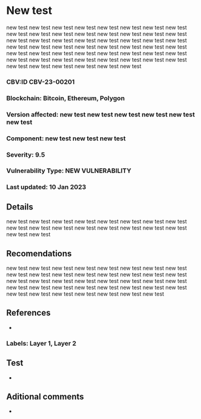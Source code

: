 # New test
  
new test new test new test  new test new test new test  new test new test new test  new test new test new test  new test new test new test  new test new test new test  new test new test new test  new test new test new test  new test new test new test  new test new test new test  new test new test new test  new test new test new test  new test new test new test  new test new test new test  new test new test new test  new test new test new test  new test new test new test  new test new test new test
  
### CBV:ID CBV-23-00201
### Blockchain: Bitcoin, Ethereum, Polygon
### Version affected: new test new test new test  new test new test new test
### Component: new test new test new test
### Severity: 9.5
### Vulnerability Type: NEW VULNERABILITY
### Last updated: 10 Jan 2023

## Details

new test new test new test  new test new test new test  new test new test new test  new test new test new test  new test new test new test  new test new test new test

## Recomendations

new test new test new test  new test new test new test  new test new test new test  new test new test new test  new test new test new test  new test new test new test  new test new test new test  new test new test new test  new test new test new test  new test new test new test  new test new test new test  new test new test new test  new test new test new test

## References

-

### Labels: Layer 1, Layer 2

## Test

-

## Aditional comments

-

